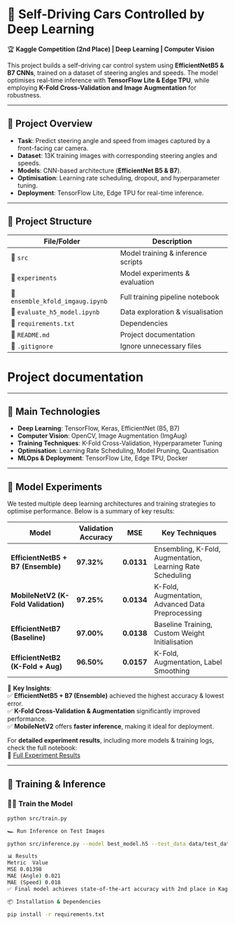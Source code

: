# 🚗 Self-Driving Cars Controlled by Deep Learning  

🏆 **Kaggle Competition (2nd Place) | Deep Learning | Computer Vision**  

This project builds a self-driving car control system using **EfficientNetB5 & B7 CNNs**, trained on a dataset of steering angles and speeds. The model optimises real-time inference with **TensorFlow Lite & Edge TPU**, while employing **K-Fold Cross-Validation and Image Augmentation** for robustness.

---

## 📌 **Project Overview**
- **Task**: Predict steering angle and speed from images captured by a front-facing car camera.
- **Dataset**: 13K training images with corresponding steering angles and speeds.
- **Models**: CNN-based architecture (**EfficientNet B5 & B7**).
- **Optimisation**: Learning rate scheduling, dropout, and hyperparameter tuning.
- **Deployment**: TensorFlow Lite, Edge TPU for real-time inference.

---


## 📂 Project Structure

| File/Folder                      | Description |
|----------------------------------|--------------------------------------------------|
| 📂 `src`                         | Model training & inference scripts |
| 📂 `experiments`                 | Model experiments & evaluation |
| 📄 `ensemble_kfold_imgaug.ipynb` | Full training pipeline notebook |
| 📄 `evaluate_h5_model.ipynb`         | Data exploration & visualisation |
| 📄 `requirements.txt`            | Dependencies |
| 📄 `README.md`                   | Project documentation |
| 📄 `.gitignore`                  | Ignore unnecessary files |






# Project documentation
---

## 🚀 **Main Technologies**
- **Deep Learning**: TensorFlow, Keras, EfficientNet (B5, B7)
- **Computer Vision**: OpenCV, Image Augmentation (ImgAug)
- **Training Techniques**: K-Fold Cross-Validation, Hyperparameter Tuning
- **Optimisation**: Learning Rate Scheduling, Model Pruning, Quantisation
- **MLOps & Deployment**: TensorFlow Lite, Edge TPU, Docker

---
## 🔬 Model Experiments  

We tested multiple deep learning architectures and training strategies to optimise performance. Below is a summary of key results:  

| Model                     | Validation Accuracy | MSE  | Key Techniques |
|---------------------------|--------------------|------|---------------|
| **EfficientNetB5 + B7 (Ensemble)** | **97.32%** | **0.0131** | Ensembling, K-Fold, Augmentation, Learning Rate Scheduling |
| **MobileNetV2 (K-Fold Validation)** | **97.25%** | **0.0134** | K-Fold, Augmentation, Advanced Data Preprocessing |
| **EfficientNetB7 (Baseline)** | **97.00%** | **0.0138** | Baseline Training, Custom Weight Initialisation |
| **EfficientNetB2 (K-Fold + Aug)** | **96.50%** | **0.0157** | K-Fold, Augmentation, Label Smoothing |

📌 **Key Insights**:  
✅ **EfficientNetB5 + B7 (Ensemble)** achieved the highest accuracy & lowest error.  
✅ **K-Fold Cross-Validation & Augmentation** significantly improved performance.  
✅ **MobileNetV2** offers **faster inference**, making it ideal for deployment.  

For **detailed experiment results**, including more models & training logs, check the full notebook:  
📄 [Full Experiment Results](./experiments.ipynb)



---

## 🔧 **Training & Inference**
### 🏋️‍♂️ **Train the Model**
```bash
python src/train.py

🏎 Run Inference on Test Images

python src/inference.py --model best_model.h5 --test_data data/test_data/

📊 Results
Metric	Value
MSE	0.01398
MAE (Angle)	0.021
MAE (Speed)	0.018
✅ Final model achieves state-of-the-art accuracy with 2nd place in Kaggle competition!

📦 Installation & Dependencies

pip install -r requirements.txt


